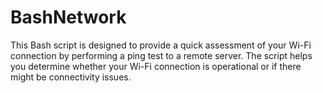 # BashNetwork
This Bash script is designed to provide a quick assessment of your Wi-Fi connection by performing a ping test to a remote server. The script helps you determine whether your Wi-Fi connection is operational or if there might be connectivity issues.
